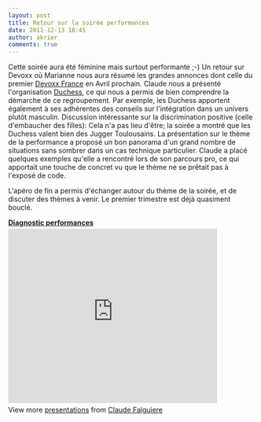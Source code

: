 ```yaml
---
layout: post
title: Retour sur la soirée performances
date: 2011-12-13 18:45
author: akrier
comments: true
---
```

Cette soirée aura été féminine mais surtout performante ;-)
Un retour sur Devoxx où Marianne nous aura résumé les grandes annonces dont celle du premier <a href="http://www.devoxx.com/display/FR12/Accueil">Devoxx France</a> en Avril prochain.
Claude nous a présenté l'organisation <a href="http://jduchess.org/duchess-france/">Duchess</a>, ce qui nous a permis de bien comprendre la démarche de ce regroupement. Par exemple, les Duchess apportent également à ses adhérentes des conseils sur l'intégration dans un univers plutôt masculin. Discussion intéressante sur la discrimination positive (celle d'embaucher des filles): Cela n'a pas lieu d'être; la soirée a montré que les Duchess valent bien des Jugger Toulousains.
La présentation sur le thème de la performance a proposé un bon panorama d'un grand nombre de situations sans sombrer dans un cas technique particulier. Claude a placé quelques exemples qu'elle a rencontré lors de son parcours pro, ce qui apportait une touche de concret vu que le thème ne se prêtait pas à l'exposé de code.

L'apéro de fin a permis d'échanger autour du thème de la soirée, et de discuter des thèmes à venir. Le premier trimestre est déjà quasiment bouclé.
<div style="width:425px" id="__ss_10572923"> <strong style="display:block;margin:12px 0 4px"><a href="http://www.slideshare.net/claude.falguiere/diagnostic-performances-10572923" title="Diagnostic performances" target="_blank">Diagnostic performances</a></strong> <iframe src="http://www.slideshare.net/slideshow/embed_code/10572923" width="425" height="355" frameborder="0" marginwidth="0" marginheight="0" scrolling="no"></iframe> <div style="padding:5px 0 12px"> View more <a href="http://www.slideshare.net/" target="_blank">presentations</a> from <a href="http://www.slideshare.net/claude.falguiere" target="_blank">Claude Falguiere</a> </div> </div>
